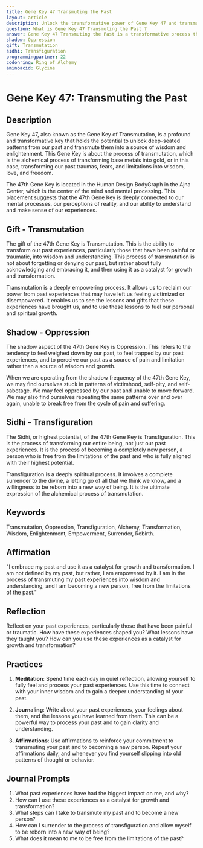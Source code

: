 ```yaml
---
title: Gene Key 47 Transmuting the Past
layout: article
description: Unlock the transformative power of Gene Key 47 and transmute your past into wisdom and enlightenment. Embrace the process of transmutation and free yourself from past limitations.
question: What is Gene Key 47 Transmuting the Past ?
answer: Gene Key 47 Transmuting the Past is a transformative process that helps you unlock your potential by releasing past traumas. It's a journey of self-discovery, leading to personal growth and spiritual enlightenment.
shadow: Oppression
gift: Transmutation
sidhi: Transfiguration
programmingpartner: 22
codonring: Ring of Alchemy
aminoacid: Glycine
---
```

# Gene Key 47: Transmuting the Past

## Description

Gene Key 47, also known as the Gene Key of Transmutation, is a profound and transformative key that holds the potential to unlock deep-seated patterns from our past and transmute them into a source of wisdom and enlightenment. This Gene Key is about the process of transmutation, which is the alchemical process of transforming base metals into gold, or in this case, transforming our past traumas, fears, and limitations into wisdom, love, and freedom.

The 47th Gene Key is located in the Human Design BodyGraph in the Ajna Center, which is the center of the mind and mental processing. This placement suggests that the 47th Gene Key is deeply connected to our mental processes, our perceptions of reality, and our ability to understand and make sense of our experiences.

## Gift - Transmutation

The gift of the 47th Gene Key is Transmutation. This is the ability to transform our past experiences, particularly those that have been painful or traumatic, into wisdom and understanding. This process of transmutation is not about forgetting or denying our past, but rather about fully acknowledging and embracing it, and then using it as a catalyst for growth and transformation.

Transmutation is a deeply empowering process. It allows us to reclaim our power from past experiences that may have left us feeling victimized or disempowered. It enables us to see the lessons and gifts that these experiences have brought us, and to use these lessons to fuel our personal and spiritual growth.

## Shadow - Oppression

The shadow aspect of the 47th Gene Key is Oppression. This refers to the tendency to feel weighed down by our past, to feel trapped by our past experiences, and to perceive our past as a source of pain and limitation rather than a source of wisdom and growth.

When we are operating from the shadow frequency of the 47th Gene Key, we may find ourselves stuck in patterns of victimhood, self-pity, and self-sabotage. We may feel oppressed by our past and unable to move forward. We may also find ourselves repeating the same patterns over and over again, unable to break free from the cycle of pain and suffering.

## Sidhi - Transfiguration

The Sidhi, or highest potential, of the 47th Gene Key is Transfiguration. This is the process of transforming our entire being, not just our past experiences. It is the process of becoming a completely new person, a person who is free from the limitations of the past and who is fully aligned with their highest potential.

Transfiguration is a deeply spiritual process. It involves a complete surrender to the divine, a letting go of all that we think we know, and a willingness to be reborn into a new way of being. It is the ultimate expression of the alchemical process of transmutation.

## Keywords

Transmutation, Oppression, Transfiguration, Alchemy, Transformation, Wisdom, Enlightenment, Empowerment, Surrender, Rebirth.

## Affirmation

"I embrace my past and use it as a catalyst for growth and transformation. I am not defined by my past, but rather, I am empowered by it. I am in the process of transmuting my past experiences into wisdom and understanding, and I am becoming a new person, free from the limitations of the past."

## Reflection

Reflect on your past experiences, particularly those that have been painful or traumatic. How have these experiences shaped you? What lessons have they taught you? How can you use these experiences as a catalyst for growth and transformation?

## Practices

1. **Meditation**: Spend time each day in quiet reflection, allowing yourself to fully feel and process your past experiences. Use this time to connect with your inner wisdom and to gain a deeper understanding of your past.

2. **Journaling**: Write about your past experiences, your feelings about them, and the lessons you have learned from them. This can be a powerful way to process your past and to gain clarity and understanding.

3. **Affirmations**: Use affirmations to reinforce your commitment to transmuting your past and to becoming a new person. Repeat your affirmations daily, and whenever you find yourself slipping into old patterns of thought or behavior.

## Journal Prompts

1. What past experiences have had the biggest impact on me, and why?
2. How can I use these experiences as a catalyst for growth and transformation?
3. What steps can I take to transmute my past and to become a new person?
4. How can I surrender to the process of transfiguration and allow myself to be reborn into a new way of being?
5. What does it mean to me to be free from the limitations of the past?